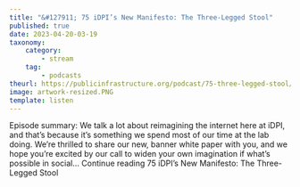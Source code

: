 ```yaml
---
title: "&#127911; 75 iDPI’s New Manifesto: The Three-Legged Stool"
published: true
date: 2023-04-20-03-19
taxonomy:
    category:
        - stream
    tag:
        - podcasts
theurl: https://publicinfrastructure.org/podcast/75-three-legged-stool/
image: artwork-resized.PNG
template: listen
---
```


Episode summary: We talk a lot about reimagining the internet here at iDPI, and that&rsquo;s because it&rsquo;s something we spend most of our time at the lab doing. We&rsquo;re thrilled to share our new, banner white paper with you, and we hope you&rsquo;re excited by our call to widen your own imagination if what&rsquo;s possible in social&hellip; Continue reading 75 iDPI&rsquo;s New Manifesto: The Three-Legged Stool
